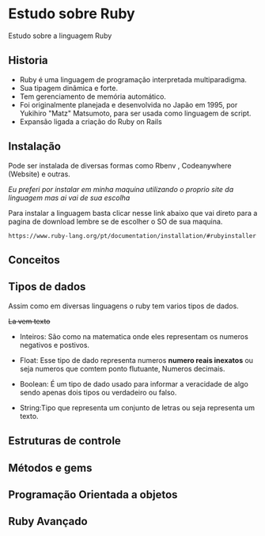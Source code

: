 # Estudo sobre Ruby
 Estudo sobre a linguagem Ruby

## Historia

+ Ruby é uma linguagem de programação interpretada multiparadigma.
+ Sua tipagem dinâmica e forte.
+ Tem gerenciamento de memória automático. 
+ Foi originalmente planejada e desenvolvida no Japão em 1995, por Yukihiro "Matz" Matsumoto, para ser usada como linguagem de script.
+ Expansão ligada a criação do Ruby on Rails

## Instalação

Pode ser instalada de diversas formas como Rbenv , Codeanywhere (Website) e outras.

<i>Eu preferi por instalar em minha maquina utilizando o proprio site da linguagem mas ai vai de sua escolha</i>

Para instalar a linguagem basta clicar nesse link abaixo que vai direto para a pagina de download lembre se de escolher o SO de sua maquina.

    https://www.ruby-lang.org/pt/documentation/installation/#rubyinstaller

## Conceitos

## Tipos de dados

Assim como em diversas linguagens o ruby tem varios tipos de dados.

<s>La vem texto</s>

+ Inteiros: São como na matematica onde eles representam os numeros negativos e postivos.

+ Float: Esse tipo de dado representa numeros <strong>numero reais inexatos</strong> ou seja numeros que comtem ponto flutuante, Numeros decimais.

+ Boolean: É um tipo de dado usado para informar a veracidade de algo sendo apenas dois tipos ou verdadeiro ou falso.

+ String:Tipo que representa um conjunto de letras ou seja representa um texto.

## Estruturas de controle

## Métodos e gems 

## Programação Orientada a objetos

## Ruby Avançado
